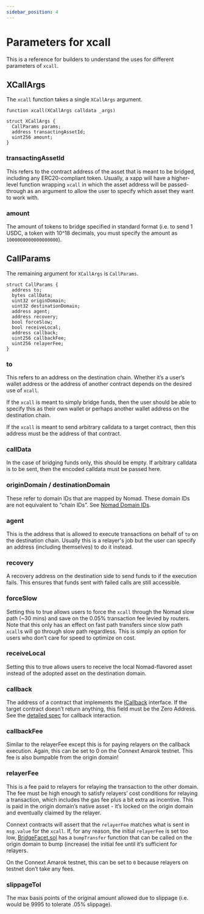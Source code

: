 ```yaml
---
sidebar_position: 4 
---
```


# Parameters for xcall

This is a reference for builders to understand the uses for different parameters of `xcall`.

## XCallArgs

The `xcall` function takes a single `XCallArgs` argument.

```solidity
function xcall(XCallArgs calldata _args)
```

```solidity
struct XCallArgs {
  CallParams params;
  address transactingAssetId;
  uint256 amount;
}
```

### transactingAssetId

This refers to the contract address of the asset that is meant to be bridged, including any ERC20-compliant token. Usually, a xapp will have a higher-level function wrapping `xcall` in which the asset address will be passed-through as an argument to allow the user to specify which asset they want to work with.

### amount

The amount of tokens to bridge specified in standard format (i.e. to send 1 USDC, a token with 10^18 decimals, you must specify the amount as `1000000000000000000`).

## CallParams

The remaining argument for `XCallArgs` is `CallParams`. 

```solidity
struct CallParams {
  address to;
  bytes callData;
  uint32 originDomain;
  uint32 destinationDomain;
  address agent;
  address recovery;
  bool forceSlow;
  bool receiveLocal;
  address callback;
  uint256 callbackFee;
  uint256 relayerFee;
}
```

### to

This refers to an address on the destination chain. Whether it’s a user’s wallet address or the address of another contract depends on the desired use of `xcall`. 

If the `xcall` is meant to simply bridge funds, then the user should be able to specify this as their own wallet or perhaps another wallet address on the destination chain. 

If the `xcall` is meant to send arbitrary calldata to a target contract, then this address must be the address of that contract. 

### callData

In the case of bridging funds only, this should be empty. If arbitrary calldata is to be sent, then the encoded calldata must be passed here. 

### originDomain / destinationDomain

These refer to domain IDs that are mapped by Nomad. These domain IDs are not equivalent to “chain IDs”. See [Nomad Domain IDs](.testing-against-testnet#nomad-domain-ids).

### agent

This is the address that is allowed to execute transactions on behalf of `to` on the destination chain. Usually this is a relayer's job but the user can specify an address (including themselves) to do it instead.

### recovery

A recovery address on the destination side to send funds to if the execution fails. This ensures that funds sent with failed calls are still accessible.

### forceSlow

Setting this to true allows users to force the `xcall` through the Nomad slow path (~30 mins) and save on the 0.05% transaction fee levied by routers. Note that this only has an effect on fast path transfers since slow path `xcall`s will go through slow path regardless. This is simply an option for users who don’t care for speed to optimize on cost.

### receiveLocal

Setting this to true allows users to receive the local Nomad-flavored asset instead of the adopted asset on the destination domain. 

### callback

The address of a contract that implements the [ICallback](https://github.com/connext/nxtp/blob/main/packages/deployments/contracts/contracts/core/promise/interfaces/ICallback.sol) interface. If the target contract doesn’t return anything, this field must be the Zero Address. See the [detailed spec](https://github.com/connext/nxtp/discussions/883) for callback interaction. 

### callbackFee

Similar to the relayerFee except this is for paying relayers on the callback execution. Again, this can be set to 0 on the Connext Amarok testnet. This fee is also bumpable from the origin domain!

### relayerFee

This is a fee paid to relayers for relaying the transaction to the other domain. The fee must be high enough to satisfy relayers’ cost conditions for relaying a transaction, which includes the gas fee plus a bit extra as incentive. This is paid in the origin domain’s native asset - it’s locked on the origin domain and eventually claimed by the relayer. 

Connext contracts will assert that the `relayerFee` matches what is sent in `msg.value` for the `xcall`. If, for any reason, the initial `relayerFee` is set too low, [BridgeFacet.sol](https://github.com/connext/nxtp/blob/main/packages/deployments/contracts/contracts/core/connext/facets/BridgeFacet.sol) has a `bumpTransfer` function that can be called on the origin domain to bump (increase) the initial fee until it’s sufficient for relayers.

On the Connext Amarok testnet, this can be set to `0` because relayers on testnet don’t take any fees.

### slippageTol

The max basis points of the original amount allowed due to slippage (i.e. would be 9995 to tolerate .05% slippage).
